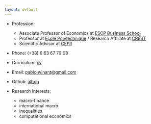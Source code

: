```yaml
---
layout: default
---
```


* Profession:
    - Associate Professor of Economics at [ESCP Business School](https://www.escpeurope.eu/)
    - Professor at [Ecole Polytechnique](https://www.polytechnique.edu/fr/departement-economie) / Research Affiliate at [CREST](http://crest.science/)
    - Scientific Advisor at [CEPII](http://www.cepii.fr/CEPII/en/welcome.asp)
* Phone: (+33) 6 63 67 79 08
* Curriculum: [cv](./files/resume_february_2019.pdf)
* Email: [pablo.winant@gmail.com](mailto:pablo.winant@gmail.com)
* Github: [albop](https://github.com/albop)

* Research Interests:
    - macro-finance
    - international macro
    - inequalities
    - computational economics
